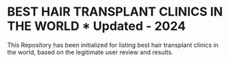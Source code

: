 # BEST HAIR TRANSPLANT CLINICS IN THE WORLD * Updated - 2024
This Repository has been initialized for listing best hair transplant clinics in the world, based on the legitimate user review and results.
